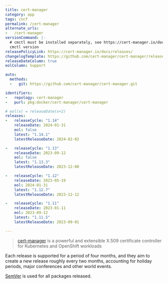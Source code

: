 ```yaml
---
title: cert-manager
category: app
tags: cncf
permalink: /cert-manager
alternate_urls:
-   /cert-manager
versionCommand: |-
  # cmctl must be installed separately, see https://cert-manager.io/docs/reference/cmctl/.
  cmctl version
releasePolicyLink: https://cert-manager.io/docs/releases/
changelogTemplate: https://github.com/cert-manager/cert-manager/releases/tag/v__LATEST__
releaseDateColumn: true
eolColumn: Support

auto:
  methods:
  -   git: https://github.com/cert-manager/cert-manager.git

identifiers:
-   repology: cert-manager
-   purl: pkg:docker/cert-manager/cert-manager

# eol(x) = releaseDate(x+2)
releases:
-   releaseCycle: "1.14"
    releaseDate: 2024-01-31
    eol: false
    latest: "1.14.1"
    latestReleaseDate: 2024-02-02

-   releaseCycle: "1.13"
    releaseDate: 2023-09-12
    eol: false
    latest: "1.13.3"
    latestReleaseDate: 2023-12-08

-   releaseCycle: "1.12"
    releaseDate: 2023-05-19
    eol: 2024-01-31
    latest: "1.12.7"
    latestReleaseDate: 2023-12-12

-   releaseCycle: "1.11"
    releaseDate: 2023-01-11
    eol: 2023-09-12
    latest: "1.11.5"
    latestReleaseDate: 2023-09-01

---
```


> [cert-manager](https://cert-manager.io) is a powerful and extensible X.509 certificate controller for Kubernetes and OpenShift workloads

Each release is supported for a period of four months, and they aim to create a new release roughly every two months, accounting for holiday periods, major conferences and other world events.

[SemVer](https://semver.org/) is used for all packages released.
